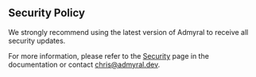 ## Security Policy
We strongly recommend using the latest version of Admyral to receive all security updates.

For more information, please refer to the [Security](https://admyral-docs.vercel.app/) page in the documentation or contact [chris@admyral.dev](mailto:chris@admyral.dev).